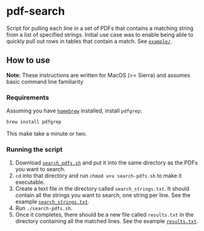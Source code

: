 # pdf-search
Script for pulling each line in a set of PDFs that contains a matching string from a list of specified strings. Initial use case was to enable being able to quickly pull out rows in tables that contain a match. See [`example/`](https://github.com/CelestineKao/pdf-search/tree/master/example).

## How to use
__Note:__ These instructions are written for MacOS (>= Sierra) and assumes basic command line familiarity 

### Requirements
Assuming you have [`homebrew`](https://brew.sh/) installed, install `pdfgrep`:
```bash
brew install pdfgrep
```
This make take a minute or two.

### Running the script
1. Download [`search_pdfs.sh`](search_pdfs.sh) and put it into the same directory as the PDFs you want to search.
1. `cd` into that directory and run `chmod u+x search-pdfs.sh` to make it executable.
1. Create a text file in the directory called `search_strings.txt`. It should contain all the strings you want to search, one string per line. See the example [`search_strings.txt`](example/search_strings.txt).
1. Run `./search-pdfs.sh`.
1. Once it completes, there should be a new file called `results.txt` in the directory containing all the matched lines. See the example [`results.txt`](example/results.txt).
